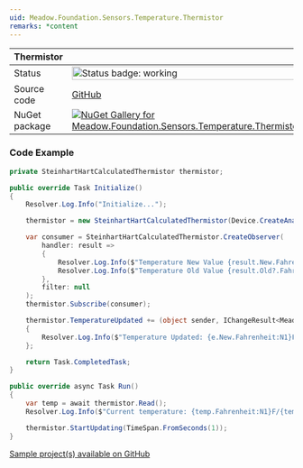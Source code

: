 ```yaml
---
uid: Meadow.Foundation.Sensors.Temperature.Thermistor
remarks: *content
---
```


| Thermistor | |
|--------|--------|
| Status | <img src="https://img.shields.io/badge/Working-brightgreen" style="width: auto; height: -webkit-fill-available;" alt="Status badge: working" /> |
| Source code | [GitHub](https://github.com/WildernessLabs/Meadow.Foundation/tree/main/Source/Meadow.Foundation.Peripherals/Sensors.Temperature.Thermistor) |
| NuGet package | <a href="https://www.nuget.org/packages/Meadow.Foundation.Sensors.Temperature.Thermistor/" target="_blank"><img src="https://img.shields.io/nuget/v/Meadow.Foundation.Sensors.Temperature.Thermistor.svg?label=Meadow.Foundation.Sensors.Temperature.Thermistor" alt="NuGet Gallery for Meadow.Foundation.Sensors.Temperature.Thermistor" /></a> |
### Code Example

```csharp
private SteinhartHartCalculatedThermistor thermistor;

public override Task Initialize()
{
    Resolver.Log.Info("Initialize...");

    thermistor = new SteinhartHartCalculatedThermistor(Device.CreateAnalogInputPort(Device.Pins.A00), new Resistance(10, Meadow.Units.Resistance.UnitType.Kiloohms));

    var consumer = SteinhartHartCalculatedThermistor.CreateObserver(
        handler: result =>
        {
            Resolver.Log.Info($"Temperature New Value {result.New.Fahrenheit:N1}F/{result.New.Celsius:N1}C");
            Resolver.Log.Info($"Temperature Old Value {result.Old?.Fahrenheit:N1}F/{result.Old?.Celsius:N1}C");
        },
        filter: null
    );
    thermistor.Subscribe(consumer);

    thermistor.TemperatureUpdated += (object sender, IChangeResult<Meadow.Units.Temperature> e) =>
    {
        Resolver.Log.Info($"Temperature Updated: {e.New.Fahrenheit:N1}F/{e.New.Celsius:N1}C");
    };

    return Task.CompletedTask;
}

public override async Task Run()
{
    var temp = await thermistor.Read();
    Resolver.Log.Info($"Current temperature: {temp.Fahrenheit:N1}F/{temp.Celsius:N1}C");

    thermistor.StartUpdating(TimeSpan.FromSeconds(1));
}

```

[Sample project(s) available on GitHub](https://github.com/WildernessLabs/Meadow.Foundation/tree/main/Source/Meadow.Foundation.Peripherals/Sensors.Temperature.Thermistor/Samples/Thermistor_Sample)

